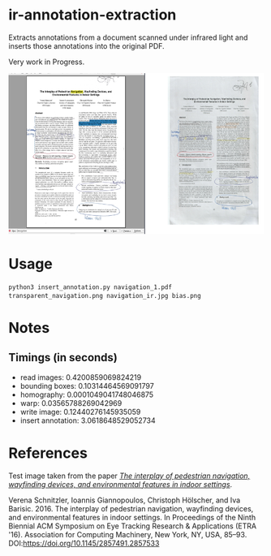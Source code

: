 # ir-annotation-extraction

Extracts annotations from a document scanned under infrared light and inserts those annotations into the original PDF.

Very work in Progress.

<p align="center">
  <img src="doc/screenshot.png" width=596 height=317>
</p>

# Usage

`python3 insert_annotation.py navigation_1.pdf transparent_navigation.png navigation_ir.jpg bias.png`

# Notes

## Timings (in seconds)

 * read images: 0.4200859069824219
 * bounding boxes: 0.10314464569091797
 * homography: 0.0001049041748046875
 * warp: 0.03565788269042969
 * write image: 0.12440276145935059
 * insert annotation: 3.0618648529052734

# References

Test image taken from the paper *[The interplay of pedestrian navigation, wayfinding devices, and environmental features in indoor settings](https://dl.acm.org/doi/abs/10.1145/2857491.2857533)*.

Verena Schnitzler, Ioannis Giannopoulos, Christoph Hölscher, and Iva Barisic. 2016. The interplay of pedestrian navigation, wayfinding devices, and environmental features in indoor settings. In Proceedings of the Ninth Biennial ACM Symposium on Eye Tracking Research & Applications (ETRA '16). Association for Computing Machinery, New York, NY, USA, 85–93. DOI:https://doi.org/10.1145/2857491.2857533
